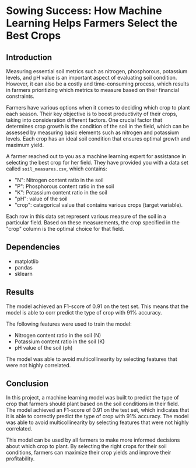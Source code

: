  # Sowing Success: How Machine Learning Helps Farmers Select the Best Crops

## Introduction
Measuring essential soil metrics such as nitrogen, phosphorous, potassium levels, and pH value is an important aspect of evaluating soil condition. However, it can also be a costly and time-consuming process, which results in farmers prioritizing which metrics to measure based on their financial constraints.

Farmers have various options when it comes to deciding which crop to plant each season. Their key objective is to boost productivity of their crops, taking into consideration different factors. One crucial factor that determines crop growth is the condition of the soil in the field, which can be assessed by measuring basic elements such as nitrogen and potassium levels. Each crop has an ideal soil condition that ensures optimal growth and maximum yield.

A farmer reached out to you as a machine learning expert for assistance in selecting the best crop for her field. They have provided you with a data set called `soil_measures.csv`, which contains:
- "N": Nitrogen content ratio in the soil
- "P": Phosphorous content ratio in the soil
- "K": Potassium content ratio in the soil
- "pH": value of the soil
- "crop": categorical value that contains various crops (target variable).

Each row in this data set represent various measure of the soil in a particular field. Based on these measurements, the crop specified in the "crop" column is the optimal choice for that field.

## Dependencies
- matplotlib
- pandas
- sklearn

## Results
The model achieved an F1-score of 0.91 on the test set. This means that the model is able to corr predict the type of crop with 91% accuracy.

The following features were used to train the model:
- Nitrogen content ratio in the soil (N)
- Potassium content ratio in the soil (K)
- pH value of the soil (ph)

The model was able to avoid multicollinearity by selecting features that were not highly correlated.

## Conclusion
In this project, a machine learning model was built to predict the type of crop that farmers should plant based on the soil conditions in their field. The model achieved an F1-score of 0.91 on the test set, which indicates that it is able to correctly predict the type of crop with 91% accuracy. The model was able to avoid multicollinearity by selecting features that were not highly correlated.

This model can be used by all farmers to make more informed decisions about which crop to plant. By selecting the right crops for their soil conditions, farmers can maximize their crop yields and improve their profitability.
